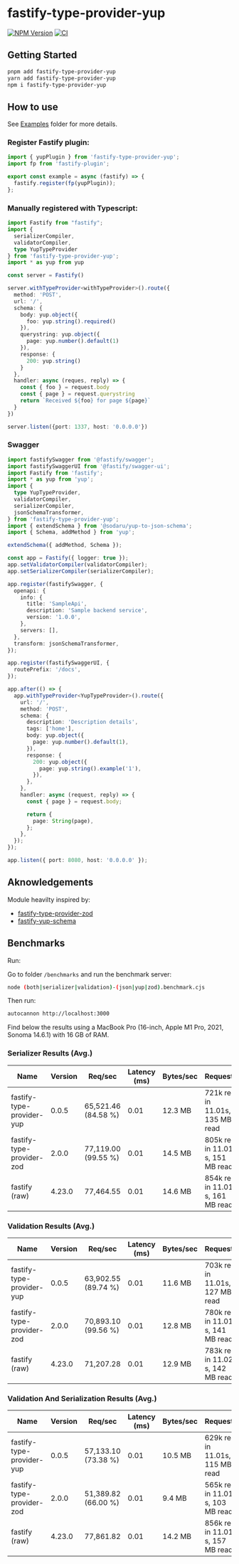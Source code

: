 # fastify-type-provider-yup

[![NPM Version](https://img.shields.io/npm/v/fastify-type-provider-yup.svg)](https://npmjs.org/package/fastify-type-provider-yup)
[![CI](https://github.com/jorgevrgs/fastify-type-provider-yup/actions/workflows/tests.yml/badge.svg)](https://github.com/jorgevrgs/fastify-type-provider-yup/actions/workflows/tests.yml)

## Getting Started

```sh
pnpm add fastify-type-provider-yup
yarn add fastify-type-provider-yup
npm i fastify-type-provider-yup
```

## How to use

See [Examples](./examples) folder for more details.

### Register Fastify plugin:

```js
import { yupPlugin } from 'fastify-type-provider-yup';
import fp from 'fastify-plugin';

export const example = async (fastify) => {
  fastify.register(fp(yupPlugin));
};
```

### Manually registered with Typescript:

```ts
import Fastify from "fastify";
import {
  serializerCompiler,
  validatorCompiler,
  type YupTypeProvider
} from 'fastify-type-provider-yup';
import * as yup from yup

const server = Fastify()

server.withTypeProvider<withTypeProvider>().route({
  method: 'POST',
  url: '/',
  schema: {
    body: yup.object({
      foo: yup.string().required()
    }),
    querystring: yup.object({
      page: yup.number().default(1)
    }),
    response: {
      200: yup.string()
    }
  },
  handler: async (reques, reply) => {
    const { foo } = request.body
    const { page } = request.querystring
    return `Received ${foo} for page ${page}`
  }
})

server.listen({port: 1337, host: '0.0.0.0'})
```

### Swagger

```typescript
import fastifySwagger from '@fastify/swagger';
import fastifySwaggerUI from '@fastify/swagger-ui';
import Fastify from 'fastify';
import * as yup from 'yup';
import {
  type YupTypeProvider,
  validatorCompiler,
  serializerCompiler,
  jsonSchemaTransformer,
} from 'fastify-type-provider-yup';
import { extendSchema } from '@sodaru/yup-to-json-schema';
import { Schema, addMethod } from 'yup';

extendSchema({ addMethod, Schema });

const app = Fastify({ logger: true });
app.setValidatorCompiler(validatorCompiler);
app.setSerializerCompiler(serializerCompiler);

app.register(fastifySwagger, {
  openapi: {
    info: {
      title: 'SampleApi',
      description: 'Sample backend service',
      version: '1.0.0',
    },
    servers: [],
  },
  transform: jsonSchemaTransformer,
});

app.register(fastifySwaggerUI, {
  routePrefix: '/docs',
});

app.after(() => {
  app.withTypeProvider<YupTypeProvider>().route({
    url: '/',
    method: 'POST',
    schema: {
      description: 'Description details',
      tags: ['home'],
      body: yup.object({
        page: yup.number().default(1),
      }),
      response: {
        200: yup.object({
          page: yup.string().example('1'),
        }),
      },
    },
    handler: async (request, reply) => {
      const { page } = request.body;

      return {
        page: String(page),
      };
    },
  });
});

app.listen({ port: 8080, host: '0.0.0.0' });
```

## Aknowledgements

Module heavilty inspired by:

- [fastify-type-provider-zod](https://github.com/turkerdev/fastify-type-provider-zod)
- [fastify-yup-schema](https://github.com/balcieren/fastify-yup-schema)


## Benchmarks

Run:

Go to folder `/benchmarks` and run the benchmark server:

```sh
node (both|serializer|validation)-(json|yup|zod).benchmark.cjs
```

Then run:

```sh
autocannon http://localhost:3000
```

Find below the results using a MacBook Pro (16-inch, Apple M1 Pro, 2021, Sonoma 14.6.1) with 16 GB of RAM.

### Serializer Results (Avg.)

| Name | Version | Req/sec | Latency (ms) | Bytes/sec | Requests|
| --- | --- | --- | --- | --- | --- |
| fastify-type-provider-yup | 0.0.5 |  65,521.46 (84.58 %) | 0.01 | 12.3 MB | 721k req in 11.01s, 135 MB read  |
| fastify-type-provider-zod | 2.0.0 |  77,119.00 (99.55 %) | 0.01 | 14.5 MB | 805k req in 11.01 s, 151 MB read |
| fastify (raw) | 4.23.0 |  77,464.55 | 0.01 | 14.6 MB | 854k req in 11.01 s, 161 MB read |

### Validation Results (Avg.)

| Name | Version | Req/sec | Latency (ms) | Bytes/sec | Requests|
| --- | --- | --- | --- | --- | --- |
| fastify-type-provider-yup | 0.0.5 |  63,902.55 (89.74 %) | 0.01 | 11.6 MB | 703k req in 11.01s, 127 MB read  |
| fastify-type-provider-zod | 2.0.0 |  70,893.10 (99.56 %) | 0.01 | 12.8 MB | 780k req in 11.01 s, 141 MB read |
| fastify (raw) | 4.23.0 |  71,207.28 | 0.01 | 12.9 MB | 783k req in 11.02 s, 142 MB read |

### Validation And Serialization Results (Avg.)

| Name | Version | Req/sec | Latency (ms) | Bytes/sec | Requests|
| --- | --- | --- | --- | --- | --- |
| fastify-type-provider-yup | 0.0.5 |  57,133.10 (73.38 %) | 0.01 | 10.5 MB | 629k req in 11.01s, 115 MB read  |
| fastify-type-provider-zod | 2.0.0 |  51,389.82 (66.00 %) | 0.01 | 9.4 MB | 565k req in 11.01 s, 103 MB read |
| fastify (raw) | 4.23.0 |  77,861.82 | 0.01 | 14.2 MB | 856k req in 11.01 s, 157 MB read |
